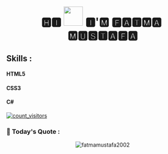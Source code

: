 <h1 align="center">🅷🅸 <img src="https://emojis.slackmojis.com/emojis/images/1577305505/7373/hand_wave.gif?1577305505" width="50"/> 🅸'🅼 🅵🅰🆃🅼🅰&nbsp; 🅼🆄🆂🆃🅰🅵🅰</h1>

   ## Skills :
   <div>
     <h4>HTML5</h4>
     <h4>CSS3</h4>
     <h4>C#</h4>
   </div>
   
<div style="position:inline;">
   
[![count_visitors](https://visitcount.itsvg.in/api?id=fatmamustafa2002&icon=6&color=LightBlue)](https://visitcount.itsvg.in)
   
### 💭 Today's Quote :
<p align="center"><img src="https://quotes-github-readme.vercel.app/api?type=horizontal&theme=dark" alt="fatmamustafa2002" /></p>
